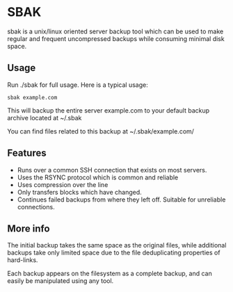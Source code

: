 # SBAK

sbak is a unix/linux oriented server backup tool which can be used to make regular and frequent uncompressed backups while consuming minimal disk space.

## Usage

Run ./sbak for full usage. Here is a typical usage:

```
sbak example.com
```

This will backup the entire server example.com to your default backup archive located at ~/.sbak

You can find files related to this backup at ~/.sbak/example.com/

## Features

- Runs over a common SSH connection that exists on most servers.
- Uses the RSYNC protocol which is common and reliable
- Uses compression over the line
- Only transfers blocks which have changed.
- Continues failed backups from where they left off. Suitable for unreliable connections.

## More info

The initial backup takes the same space as the original files, while additional backups take only limited space due to the file deduplicating properties of hard-links.

Each backup appears on the filesystem as a complete backup, and can easily be manipulated using any tool.
